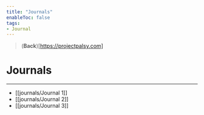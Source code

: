 ```yaml
---
title: "Journals"
enableToc: false
tags:
- Journal
---
```


> (**Back**)[https://projectpalsy.com]
# Journals
---
-	[[journals/Journal 1]]
-	[[journals/Journal 2]]
-   [[journals/Journal 3]]